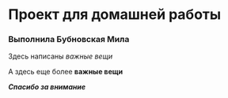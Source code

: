 # Проект для домашней работы
### Выполнила Бубновская Мила

Здесь написаны *важные вещи*

А здесь еще более __важные вещи__

***Спасибо за внимание***
